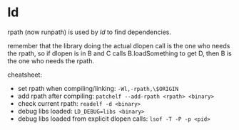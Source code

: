# ld

rpath (now runpath) is used by *ld* to find dependencies.

remember that the library doing the actual dlopen call is the one who needs the
rpath, so if dlopen is in B and C calls B.loadSomething to get D, then B is the
one who needs the rpath.

cheatsheet:
- set rpath when compiling/linking: `-Wl,-rpath,\$ORIGIN`
- add rpath after compiling: `patchelf --add-rpath <rpath> <binary>`
- check current rpath: `readelf -d <binary>`
- debug libs loaded: `LD_DEBUG=libs <binary>`
- debug libs loaded from explicit dlopen calls: `lsof -T -P -p <pid>`
